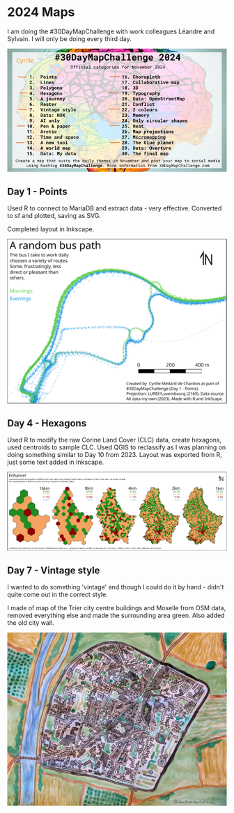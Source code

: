 # 2024 Maps 

I am doing the #30DayMapChallenge with work colleagues Léandre and Sylvain. I will only be doing every third day.

![A list of 30 maps to make for the 30DayMapChallenge](30dmc-2024.png)

## Day 1 - Points
Used R to connect to MariaDB and extract data - very effective. Converted to sf and plotted, saving as SVG.

Completed layout in Inkscape.

![A map of points showing the path of a bus in the morning and evening - it takes many routes](day01/day1_map.png)

## Day 4 - Hexagons
Used R to modify the raw Corine Land Cover (CLC) data, create hexagons, used centroids to sample CLC. Used QGIS to reclassify as I was planning on doing something similar to Day 10 from 2023. Layout was exported from R, just some text added in Inkscape.

![A series of maps showing land use (forest, urban, water, and other) in Luxembourg at different hexagonal resolutions - from 16km to 1km.](day04/day4.png)

## Day 7 - Vintage style
I wanted to do something 'vintage' and though I could do it by hand - didn't quite come out in the correct style.

I made of map of the Trier city centre buildings and Moselle from OSM data, removed everything else and made the surrounding area green. Also added the old city wall.

![A map of Trier city centre with the surrounding area converted to green spaces](day07/day7.jpg)
